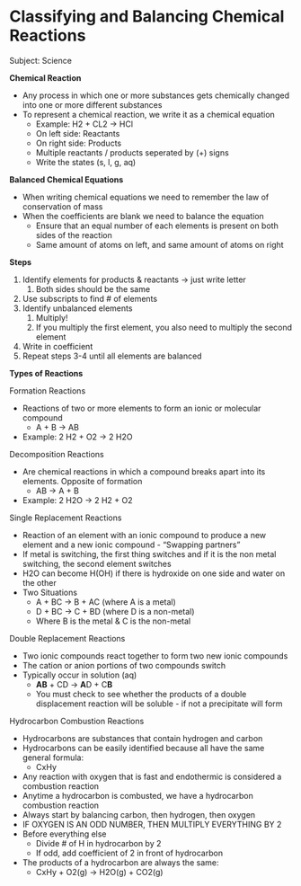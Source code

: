 # Classifying and Balancing Chemical Reactions

Subject: Science

**Chemical Reaction**

- Any process in which one or more substances gets chemically changed into one or more different substances
- To represent a chemical reaction, we write it as a chemical equation
    - Example: H2 + CL2 → HCl
    - On left side: Reactants
    - On right side: Products
    - Multiple reactants / products seperated by (+) signs
    - Write the states (s, l, g, aq)

**Balanced Chemical Equations**

- When writing chemical equations we need to remember the law of conservation of mass
- When the coefficients are blank we need to balance the equation
    - Ensure that an equal number of each elements is present on both sides of the reaction
    - Same amount of atoms on left, and same amount of atoms on right

**Steps**

1. Identify elements for products & reactants → just write letter
    1. Both sides should be the same
2. Use subscripts to find # of elements
3. Identify unbalanced elements
    1. Multiply!
    2. If you multiply the first element, you also need to multiply the second element
4. Write in coefficient
5. Repeat steps 3-4 until all elements are balanced

**Types of Reactions**

Formation Reactions

- Reactions of two or more elements to form an ionic or molecular compound
    - A + B → AB
- Example: 2 H2 + O2 → 2 H2O

Decomposition Reactions

- Are chemical reactions in which a compound breaks apart into its elements. Opposite of formation
    - AB → A + B
- Example: 2 H2O → 2 H2 + O2

Single Replacement Reactions

- Reaction of an element with an ionic compound to produce a new element and a new ionic compound - “Swapping partners”
- If metal is switching, the first thing switches and if it is the non metal switching, the second element switches
- H2O can become H(OH) if there is hydroxide on one side and water on the other
- Two Situations
    - A + BC → B + AC (where A is a metal)
    - D + BC → C + BD (where D is a non-metal)
    - Where B is the metal & C is the non-metal

Double Replacement Reactions

- Two ionic compounds react together to form two new ionic compounds
- The cation or anion portions of two compounds switch
- Typically occur in solution (aq)
    - **AB** + CD → **A**D + C**B**
    - You must check to see whether the products of a double displacement reaction will be soluble - if not a precipitate will form

Hydrocarbon Combustion Reactions

- Hydrocarbons are substances that contain hydrogen and carbon
- Hydrocarbons can be easily identified because all have the same general formula:
    - CxHy
- Any reaction with oxygen that is fast and endothermic is considered a combustion reaction
- Anytime a hydrocarbon is combusted, we have a hydrocarbon combustion reaction
- Always start by balancing carbon, then hydrogen, then oxygen
- IF OXYGEN IS AN ODD NUMBER, THEN MULTIPLY EVERYTHING BY 2
- Before everything else
    - Divide # of H in hydrocarbon by 2
    - If odd, add coefficient of 2 in front of hydrocarbon
- The products of a hydrocarbon are always the same:
    - CxHy + O2(g) → H2O(g) + CO2(g)
